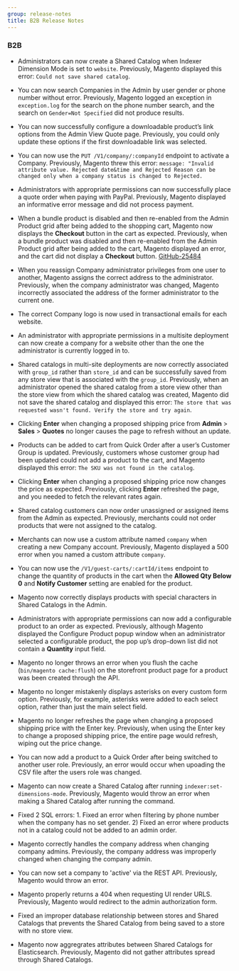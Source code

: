```yaml
---
group: release-notes
title: B2B Release Notes
---
```


### B2B

<!--- MC-30049-->

*  Administrators can now create a Shared Catalog when Indexer Dimension Mode is set to `website`. Previously, Magento displayed this error: `Could not save shared catalog`.

<!--- MC-30280-->

*  You can now search Companies in the Admin by user gender or phone number without error. Previously, Magento logged an exception in `exception.log` for the search on the phone number search, and the search on `Gender=Not Specified` did not produce results.

<!--- MC-18048-->

*  You can now successfully configure a downloadable product’s link options from the Admin View Quote page. Previously, you could only update these options if the first downloadable link was selected.

<!--- MC-29594-->

*  You can now use the `PUT /V1/company/:companyId` endpoint to activate a Company. Previously, Magento threw this error: `message: "Invalid attribute value. Rejected date&time and Rejected Reason can be changed only when a company status is changed to Rejected.`

<!--- MC-29915-->

*  Administrators with appropriate permissions can now successfully place a quote order when paying with PayPal. Previously, Magento displayed an informative error message and did not process payment.

<!--- MC-22856-->

*  When a bundle product is disabled and then re-enabled from the Admin Product grid after being added to the shopping cart, Magento now displays the **Checkout** button in the cart as expected. Previously, when a bundle product was disabled and then re-enabled from the Admin Product grid after being added to the cart, Magento displayed an error, and the cart did not display a **Checkout** button. [GitHub-25484](https://github.com/magento/magento2/issues/25484)

<!--- MC-22684-->

*  When you reassign Company administrator privileges from one user to another, Magento assigns the correct address to the administrator. Previously, when the company administrator was changed, Magento incorrectly associated the address of the former administrator to the current one.

<!--- MC-22948-->

*  The correct Company logo is now used in transactional emails for each website.

<!--- MC-29984-->

*  An administrator with appropriate permissions in a multisite deployment can now create a company for a website other than the one the administrator is currently logged in to.

<!--- MC-30113-->

*  Shared catalogs in multi-site deployments are now correctly associated with `group_id` rather than `store_id` and can be successfully saved from any store view that is associated with the `group_id`. Previously, when an administrator opened the shared catalog from a store view other than the store view from which the shared catalog was created,  Magento did not save the shared catalog and displayed this error: `The store that was requested wasn't found. Verify the store and try again`.

<!--- MC-29050-->

*  Clicking **Enter** when changing a proposed shipping price from  **Admin** > **Sales**  > **Quotes** no longer causes the page to refresh without an update.

<!--- MC-29870-->

*  Products can be added to cart from Quick Order after a user’s Customer Group is updated. Previously, customers whose customer group had been updated could not add a product to the cart, and Magento displayed this error: `The SKU was not found in the catalog`.

<!--- MC-22875-->

*  Clicking **Enter** when changing a proposed shipping price now changes the price as expected. Previously, clicking **Enter** refreshed the page, and you needed to fetch the relevant rates again.

<!--- MC-30256-->

*  Shared catalog customers can now order unassigned or assigned items from the Admin as expected. Previously, merchants could not order products that were not assigned to the catalog.

<!--- MC-22842-->

*  Merchants can now use a custom attribute named `company` when creating a new Company account. Previously, Magento displayed a 500 error when you named a custom attribute `company`.

<!--- MC-21010-->

*  You can now use the `/V1/guest-carts/:cartId/items` endpoint to change the quantity of products in the cart when the **Allowed Qty Below 0** and **Notify Customer** setting are enabled for the product.

<!--- MC-30287-->

*  Magento now correctly displays products with special characters in Shared Catalogs in the Admin.

<!--- MC-30412 -->

*  Administrators with appropriate permissions can now add a configurable product to an order as expected. Previously, although Magento displayed the Configure Product popup window when an administrator selected a configurable product, the pop up’s drop-down list did not contain a **Quantity** input field.

<!--- MC-17862 -->

*  Magento no longer throws an error when you flush the cache (`bin/magento cache:flush`) on the storefront product page for a product was been created through the API.

<!--- MC-22741 -->

*  Magento no longer mistakenly displays asterisks on every custom form option. Previously, for example, asterisks were added to each select option, rather than just the main select field.

<!--- MC-29050 -->

*  Magento no longer refreshes the page when changing a proposed shipping price with the Enter key. Previously, when using the Enter key to change a proposed shipping price, the entire page would refresh, wiping out the price change.

<!--- MC-29870 -->

*  You can now add a product to a Quick Order after being switched to another user role. Previously, an error would occur when upoading the CSV file after the users role was changed.

<!-- MC-30049 -->

*  Magento can now create a Shared Catalog after running `indexer:set-dimensions-mode`. Previously, Magento would throw an error when making a Shared Catalog after running the command.

<!-- MC-30280 MC-30256 -->

*  Fixed 2 SQL errors: 1. Fixed an error when filtering by phone number when the company has no set gender. 2) Fixed an error where products not in a catalog could not be added to an admin order.

<!-- MC-22684 -->

*  Magento correctly handles the company address when changing company admins. Previously, the company address was improperly changed when changing the company admin.

<!-- MC-29594 -->

*  You can now set a company to 'active' via the REST API. Previously, Magento would throw an error.

<!-- MC-29659 -->

*  Magento properly returns a 404 when requesting UI render URLS. Previously, Magento would redirect to the admin authorization form.

<!-- MC-30113 -->

*  Fixed an improper database relationship between stores and Shared Catalogs that prevents the Shared Catalog from being saved to a store with no store view.

<!-- B2B-265 -->

*  Magento now aggregrates attributes between Shared Catalogs for Elasticsearch. Previously, Magento did not gather attributes spread through Shared Catalogs.
